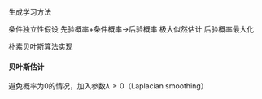 生成学习方法

条件独立性假设
先验概率+条件概率->后验概率
    极大似然估计
后验概率最大化

朴素贝叶斯算法实现
#### 贝叶斯估计
避免概率为0的情况，加入参数$\lambda\geq0$（Laplacian smoothing）
